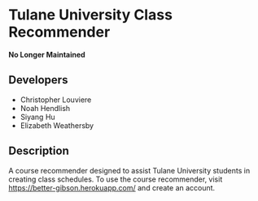 

# Tulane University Class Recommender 
**No Longer Maintained**

## Developers
- Christopher Louviere
- Noah Hendlish
- Siyang Hu
- Elizabeth Weathersby

## Description
A course recommender designed to assist Tulane University students in creating class schedules. 
To use the course recommender, visit https://better-gibson.herokuapp.com/ and create an account. 
